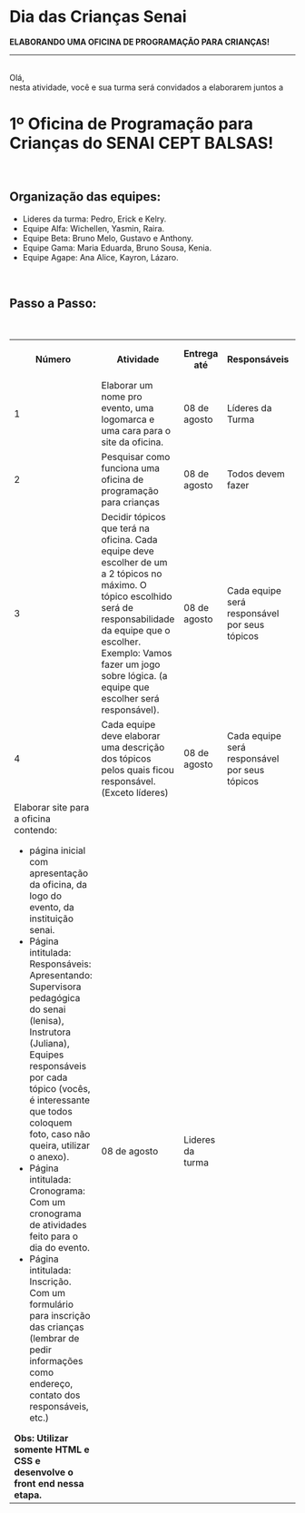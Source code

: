 # Dia das Crianças Senai
<b>ELABORANDO UMA OFICINA DE PROGRAMAÇÃO PARA CRIANÇAS!</b><br>
<hr>
<br>
Olá,<br> 
nesta atividade, você e sua turma será convidados a elaborarem juntos a 
<br>

<h1>1º Oficina de Programação para Crianças do SENAI CEPT BALSAS!</h1>

<br>

<h2> Organização das equipes: </h2>

<ul>
  <li>
Lideres da turma: Pedro, Erick e Kelry.
  </li>

  <li>
Equipe Alfa: Wichellen, Yasmin, Raira.
</li>

<li>
Equipe Beta: Bruno Melo, Gustavo e Anthony. 
</li>

<li>
Equipe Gama: Maria Eduarda, Bruno Sousa, Kenia. 
</li>

<li>
Equipe Agape: Ana Alice, Kayron, Lázaro.
</li>
</ul>


<br>
<h2>Passo a Passo:</h2>
<br>
<table>
  <tr>
    <th>Número</th>
    <th> Atividade </th>
    <th> Entrega até</th>
    <th> Responsáveis</th>
    <th> Forma de Entrega</th>
  </tr>
  <tr>
    <td> 1 </td>
    <td> Elaborar um nome pro evento, 
    uma logomarca e uma cara para o site 
    da oficina. </td>
    <td> 08 de agosto </td>
    <td>Líderes da Turma</td>
    <td> Entregar arquivos via e-mail ou github</td>
  </tr>

  <tr>
    <td> 2 </td>
    <td> Pesquisar como funciona
    uma oficina de programação para crianças</td>
    <td> 08 de agosto</td>
    <td> Todos devem fazer</td>
    <td> Não há entregas</td>
  </tr>

  <Tr>
    <td>3</td>
    <td>  Decidir tópicos que terá na oficina. Cada equipe deve escolher de um a 2 tópicos no máximo. 
    O tópico escolhido será de responsabilidade da equipe que o escolher. Exemplo: Vamos fazer um jogo sobre lógica. 
    (a equipe que escolher será responsável).</td>
    <td> 08 de agosto</td>
    <td> Cada equipe será responsável por seus tópicos</td>
    <td> Entregar aos líderes o que cada equipe fará</td>
  </Tr>

  <tr>
    <td> 4 </td>
    <td> Cada equipe deve elaborar uma descrição dos tópicos pelos quais ficou responsável. (Exceto líderes)</td>
    <td> 08 de agosto</td>
    <td>Cada equipe será responsável por seus tópicos</td>
    <td>Entregar aos líderes o que cada equipe fará</td>
  </tr>

  <tr>
    <td>Elaborar site para a oficina contendo: 
    <ul>
      <li> página inicial com apresentação da oficina, da logo do evento, da instituição senai.</li>
      <li> Página intitulada: Responsáveis: Apresentando: Supervisora pedagógica do senai (lenisa), Instrutora (Juliana), Equipes responsáveis por cada tópico (vocês, é interessante que todos coloquem foto, caso não queira, utilizar o anexo). </li>
      <li> Página intitulada: Cronograma: Com um cronograma de atividades feito para o dia do evento.</li>
      <li> Página intitulada: Inscrição. Com um formulário para inscrição das crianças (lembrar de pedir informações como endereço, contato dos responsáveis, etc.)</li>
    </ul>
      <b>Obs: Utilizar somente HTML e CSS e desenvolve o front end nessa etapa.</b>
    </td>
    <td> 08 de agosto</td>
    <td>Lideres da turma</td>
  </tr>
</table>
